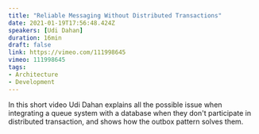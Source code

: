 ```yaml
---
title: "Reliable Messaging Without Distributed Transactions"
date: 2021-01-19T17:56:48.424Z
speakers: [Udi Dahan]
duration: 16min
draft: false
link: https://vimeo.com/111998645
vimeo: 111998645
tags:
- Architecture
- Development
---
```


In this short video Udi Dahan explains all the possible issue when integrating a queue system with a database when they don't participate in distributed transaction, and shows how the outbox pattern solves them.